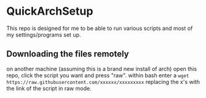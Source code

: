 # QuickArchSetup

This repo is designed for me to be able to run various scripts and most of my settings/programs set up.

## Downloading the files remotely
on another machine (assuming this is a brand new install of arch) open this repo, click the script you want and press "raw". within bash enter a ```wget https://raw.githubusercontent.com/xxxxxx/xxxxxxxxx``` replacing the x's with the link of the script in raw mode.

